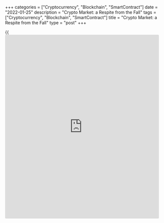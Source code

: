 +++
categories = ["Cryptocurrency", "Blockchain", "SmartContract"]
date = "2022-01-25"
description = "Crypto Market: a Respite from the Fall"
tags = ["Cryptocurrency", "Blockchain", "SmartContract"]
title = "Crypto Market: a Respite from the Fall"
type = "post"
+++

{{<iframe id="large-banner" src="https://www.bounty.group/#slide=25.0" width="100%" height="600" scrolling="no" style="border: 0px solid rgb(216, 221, 230); border-radius: 3px;">}}

The cryptocurrency market is adding 0.2% in the last 24 hours to $1.63
trillion, experiencing some pause or rebound after a prolonged drawdown.
Buyer interest in cryptocurrencies came at the expense of a rebound in
US equities, where selloff hunters thought their time had come.

![Crypto Market: a Respite from the Fall][1]

The cryptocurrency market capitalisation without Bitcoin became less
than 1 trillion last Saturday, and this round level now acts as near-
term resistance.

At one point on Monday, Bitcoin was down to $33K, but at the late US
session, and now trades near $36.4K. Yesterday’s drawdown almost closed
the gap in July and also came from the lower boundary of the downward
channel. The latter indicates that despite the prevalence of bears, the
market is not yet ready to accelerate the decline.

![Crypto Market: a Respite from the Fall][2]

Bitcoin is gaining 2.8% in 24 hours, but most altcoins are losing
ground. So, yesterday’s rebound in [bitcoin](https://www.letsplayfx.com/blog/forex-for-bitcoin/) and the positive dynamics of
the crypto market are more correctly attributed to technical factors:
crypto [investor](https://www.fintechee.com/tutorial-for-forex-trading/investor-mode/)s are exiting altcoins to more liquid BTC, forming
temporary bounces, but nothing more.

The nearest target for BTC downside is $32.3K to close the gap entirely.
However, it is worth being prepared to retest the July lows of
$29.5-30K. Without support from the stock markets, these levels may not
hold for long either.

![Crypto Market: a Respite from the Fall][3]

Ether also saw a bounce yesterday towards the end of the day, making it
clear that the market is far from surrendering. After seven days of
collapse, the primary altcoin managed to close Monday with a tiny gain.
Nevertheless, there are no signs of breaking the downtrend yet.
Moreover, a death cross is also forming over the ether, as the 50-day
moving average is now only a couple of days away from crossing the
200-day from the top down. This signal is often followed by a new
bearish attack.

_Source:[FXPro][4]_

   1. /files/downloads/5/3/d/53def0fa0c52a1c72e61a69fd71dd348_1e0286513ad54257dc49786614e76839.png
   2. /files/downloads/0/5/6/056ffb1b1333488f41414cb2915e5baf_7d4520499364b1c2e6a7b4f354cee293.png
   3. /files/downloads/e/b/9/eb9ee8bcf6d6ba40061ef31192bf259f_2d3f55bacf2fe13d479285c4c530b31c.png
   4. /geturl/index/87e36e3f9d547ceb17f9531bc3cb1040f0f4cae6/